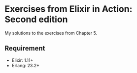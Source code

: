 # Exercises from Elixir in Action: Second edition

My solutions to the exercises from Chapter 5.

## Requirement

- Elixir: 1.11+
- Erlang: 23.2+
